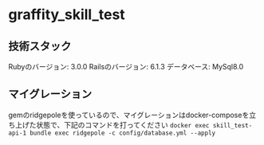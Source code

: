 # graffity_skill_test

## 技術スタック
Rubyのバージョン: 3.0.0
Railsのバージョン: 6.1.3
データベース: MySql8.0
## マイグレーション
gemのridgepoleを使っているので、マイグレーションはdocker-composeを立ち上げた状態で、下記のコマンドを打ってください
`docker exec skill_test-api-1 bundle exec ridgepole -c config/database.yml --apply`